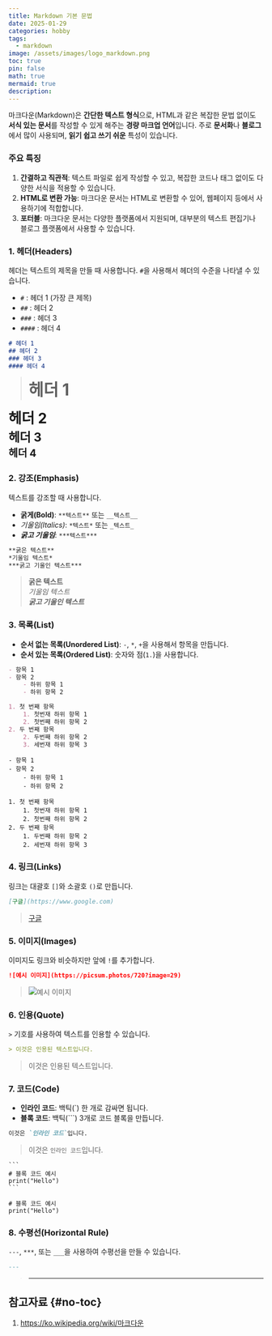 ```yaml
---
title: Markdown 기본 문법
date: 2025-01-29
categories: hobby
tags:
  - markdown
image: /assets/images/logo_markdown.png
toc: true
pin: false
math: true
mermaid: true
description:
---
```


마크다운(Markdown)은 **간단한 텍스트 형식**으로, HTML과 같은 복잡한 문법 없이도 **서식 있는 문서**를 작성할 수 있게 해주는 **경량 마크업 언어**입니다. 주로 **문서화**나 **블로그**에서 많이 사용되며, **읽기 쉽고 쓰기 쉬운** 특성이 있습니다.

### 주요 특징

1. **간결하고 직관적**: 텍스트 파일로 쉽게 작성할 수 있고, 복잡한 코드나 태그 없이도 다양한 서식을 적용할 수 있습니다.
2. **HTML로 변환 가능**: 마크다운 문서는 HTML로 변환할 수 있어, 웹페이지 등에서 사용하기에 적합합니다.
3. **포터블**: 마크다운 문서는 다양한 플랫폼에서 지원되며, 대부분의 텍스트 편집기나 블로그 플랫폼에서 사용할 수 있습니다. 

### 1. **헤더(Headers)**

헤더는 텍스트의 제목을 만들 때 사용합니다. `#`을 사용해서 헤더의 수준을 나타낼 수 있습니다.

- `#` : 헤더 1 (가장 큰 제목)
- `##` : 헤더 2
- `###` : 헤더 3
- `####` : 헤더 4

```markdown
# 헤더 1
## 헤더 2
### 헤더 3
#### 헤더 4
```

> <div style="font-size:32px;font-weight:bold;">헤더 1</div> 
<div style="font-size:28px;font-weight:bold;">헤더 2</div>
<div style="font-size:24px;font-weight:bold;">헤더 3</div>
<div style="font-size:20px;font-weight:bold;">헤더 4</div>

### 2. **강조(Emphasis)**

텍스트를 강조할 때 사용합니다.

- **굵게(Bold)**: `**텍스트**` 또는 `__텍스트__`
- _기울임(Italics)_: `*텍스트*` 또는 `_텍스트_`
- _**굵고 기울임**_: `***텍스트***`

```markdown
**굵은 텍스트**
*기울임 텍스트*
***굵고 기울인 텍스트***
```

> **굵은 텍스트**  
  _기울임 텍스트_  
  _**굵고 기울인 텍스트**_

### 3. **목록(List)**

- **순서 없는 목록(Unordered List)**: `-`, `*`, `+`을 사용해서 항목을 만듭니다.
- **순서 있는 목록(Ordered List)**: 숫자와 점(`1.`)을 사용합니다.

```markdown
- 항목 1
- 항목 2
	- 하위 항목 1
	- 하위 항목 2

1. 첫 번째 항목
	1. 첫번재 하위 항목 1
	2. 첫번째 하위 항목 2
2. 두 번째 항목
	2. 두번째 하위 항목 2
	3. 세번재 하위 항목 3
```
	- 항목 1
	- 항목 2
		- 하위 항목 1
		- 하위 항목 2
	
	1. 첫 번째 항목
		1. 첫번재 하위 항목 1
		2. 첫번째 하위 항목 2
	2. 두 번째 항목
		1. 두번째 하위 항목 2
		2. 세번재 하위 항목 3

### 4. **링크(Links)**

링크는 대괄호 `[]`와 소괄호 `()`로 만듭니다.

```markdown
[구글](https://www.google.com)
```

> [구글](https://www.google.com/)

### 5. **이미지(Images)**

이미지도 링크와 비슷하지만 앞에 `!`를 추가합니다.

```markdown
![예시 이미지](https://picsum.photos/720?image=29)
```

> ![예시 이미지](https://picsum.photos/720?image=29)


### 6. **인용(Quote)**

`>` 기호를 사용하여 텍스트를 인용할 수 있습니다.

```markdown
> 이것은 인용된 텍스트입니다.
```

> 이것은 인용된 텍스트입니다.

### 7. **코드(Code)**

- **인라인 코드**: 백틱(`) 한 개로 감싸면 됩니다.
- **블록 코드**: 백틱(```) 3개로 코드 블록을 만듭니다.

```markdown
이것은 `인라인 코드`입니다.
```

> 이것은 `인라인 코드`입니다.

````
```
# 블록 코드 예시
print("Hello")
```
````

```
# 블록 코드 예시
print("Hello")
```


### 8. **수평선(Horizontal Rule)**

`---`, `***`, 또는 `___`을 사용하여 수평선을 만들 수 있습니다.

```markdown
---
```

> ---

## 참고자료 {#no-toc}

1. https://ko.wikipedia.org/wiki/마크다운 
